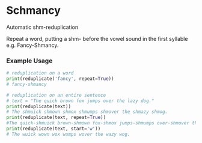 # Schmancy

Automatic shm-reduplication

Repeat a word, putting a shm- before the vowel sound in the first syllable e.g. Fancy-Shmancy.

### Example Usage
```python
# reduplication on a word
print(reduplicate('fancy', repeat=True))
# fancy-shmancy

# reduplication on an entire sentence
# text = "The quick brown fox jumps over the lazy dog."
print(reduplicate(text))
# The shmuick shmown shmox shmumps shmover the shmazy shmog.
print(reduplicate(text, repeat=True))
#The quick-shmuick brown-shmown fox-shmox jumps-shmumps over-shmover the lazy-shmazy dog-shmog.
print(reduplicate(text, start='w'))
# The wuick wown wox wumps wover the wazy wog.
```